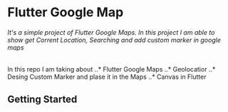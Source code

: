 # Flutter Google Map

###### It's a simple project of Flutter Google Maps. In this project I am able to show get Corrent Location, Searching and add custom marker in google maps

In this repo I am taking about
..* Flutter Google Maps
..* Geolocatior
..* Desing Custom Marker and plase it in the Maps
..* Canvas in Flutter

## Getting Started
